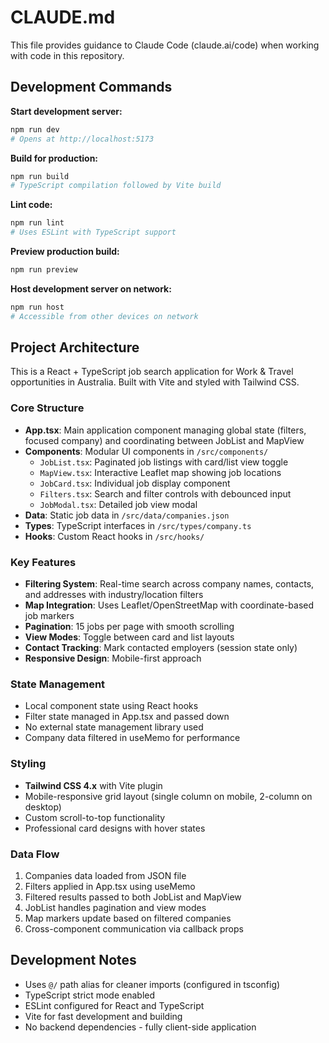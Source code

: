# CLAUDE.md

This file provides guidance to Claude Code (claude.ai/code) when working with code in this repository.

## Development Commands

**Start development server:**
```bash
npm run dev
# Opens at http://localhost:5173
```

**Build for production:**
```bash
npm run build
# TypeScript compilation followed by Vite build
```

**Lint code:**
```bash
npm run lint
# Uses ESLint with TypeScript support
```

**Preview production build:**
```bash
npm run preview
```

**Host development server on network:**
```bash
npm run host
# Accessible from other devices on network
```

## Project Architecture

This is a React + TypeScript job search application for Work & Travel opportunities in Australia. Built with Vite and styled with Tailwind CSS.

### Core Structure

- **App.tsx**: Main application component managing global state (filters, focused company) and coordinating between JobList and MapView
- **Components**: Modular UI components in `/src/components/`
  - `JobList.tsx`: Paginated job listings with card/list view toggle
  - `MapView.tsx`: Interactive Leaflet map showing job locations
  - `JobCard.tsx`: Individual job display component
  - `Filters.tsx`: Search and filter controls with debounced input
  - `JobModal.tsx`: Detailed job view modal
- **Data**: Static job data in `/src/data/companies.json`
- **Types**: TypeScript interfaces in `/src/types/company.ts`
- **Hooks**: Custom React hooks in `/src/hooks/`

### Key Features

- **Filtering System**: Real-time search across company names, contacts, and addresses with industry/location filters
- **Map Integration**: Uses Leaflet/OpenStreetMap with coordinate-based job markers
- **Pagination**: 15 jobs per page with smooth scrolling
- **View Modes**: Toggle between card and list layouts
- **Contact Tracking**: Mark contacted employers (session state only)
- **Responsive Design**: Mobile-first approach

### State Management

- Local component state using React hooks
- Filter state managed in App.tsx and passed down
- No external state management library used
- Company data filtered in useMemo for performance

### Styling

- **Tailwind CSS 4.x** with Vite plugin
- Mobile-responsive grid layout (single column on mobile, 2-column on desktop)
- Custom scroll-to-top functionality
- Professional card designs with hover states

### Data Flow

1. Companies data loaded from JSON file
2. Filters applied in App.tsx using useMemo
3. Filtered results passed to both JobList and MapView
4. JobList handles pagination and view modes
5. Map markers update based on filtered companies
6. Cross-component communication via callback props

## Development Notes

- Uses `@/` path alias for cleaner imports (configured in tsconfig)
- TypeScript strict mode enabled
- ESLint configured for React and TypeScript
- Vite for fast development and building
- No backend dependencies - fully client-side application